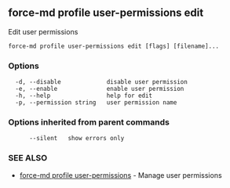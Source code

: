 ## force-md profile user-permissions edit

Edit user permissions

```
force-md profile user-permissions edit [flags] [filename]...
```

### Options

```
  -d, --disable             disable user permission
  -e, --enable              enable user permission
  -h, --help                help for edit
  -p, --permission string   user permission name
```

### Options inherited from parent commands

```
      --silent   show errors only
```

### SEE ALSO

* [force-md profile user-permissions](force-md_profile_user-permissions.md)	 - Manage user permissions

